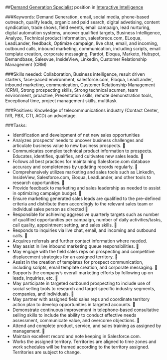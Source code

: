 ##[Demand Generation Specialist](https://www.linkedin.com/jobs2/view/99652018?trk=jobs_sj) position in [Interactive Intelligence](https://www.inin.com/)

###Keywords:
Demand Generation, email, social media, phone-based outreach, qualify leads, organic and paid search, digital advetising, content syndication, trade shows, field events, email campaign, lead nurturing, digital automation systems, uncover qualified targets, Business Intelligence, Analyze, Technical product information, salesforece.com, ELoqua, LeadLander, feedback, Optimize campaign, live chat, email, and incoming, outbound calls, inbound marketing, communication, including scripts, email template creation, corporate messaging, Pardot, Eloqua, Marketo, Hubspot, Demandbase, Salesvue, InsideView, Linkedin, Customer Relationship Management (CRM)

###Skills needed: 
Collaboration, Business intelligence, result driven starters, face-paced environment, salesforce.com, Eloqua, LeadLander, inbound marketing, communication, Customer Relationship Management (CRM), Strong prospecting skills, Strong technical acumen, team environment, proactive, Presentation skills, remote demonstration tools, Exceptional time, project management skills, multitask

###Positives: 
Knowledge of telecommunications industry (Contact Center, IVR, PBX, CTI, ACD) an advantage.

###Tasks: 
- Identification and development of net new sales opportunities
- Analyzes prospects’ needs to uncover business challenges and articulate business value to new business prospects. 
- Communicates complex technical product information to prospects. Educates, identifies, qualifies, and cultivates new sales leads. 
- Follows all best practices for maintaining Salesforce.com database accuracy and completeness by updating records regularly. 
- Comprehensively utilizes marketing and sales tools such as LinkedIn, InsideView, Salesforce.com, Eloqua, LeadLander, and other tools to research opportunities. 
- Provide feedback to marketing and sales leadership as needed to assist in optimizing campaign budget. 
- Ensure marketing generated sales leads are qualified to the pre-defined criteria and distribute them accordingly to the relevant sales team or individual sales person as directed 
- Responsible for achieving aggressive quarterly targets such as number of qualified opportunities per campaign, number of daily activities/tasks, call quality, appointment setting, and sales skills. 
- Responds to inquiries via live chat, email, and incoming and outbound calls. 
- Acquires referrals and further contact information where needed.
- May assist in live inbound marketing queue responsibilities. 
- May engage with the field sales reps on prospecting and competitive displacement strategies for an assigned territory. 
- Assist in the creation of templates for prospect communication, including scripts, email template creation, and corporate messaging. 
- Supports the company’s overall marketing efforts by following up on leads, inquiries, etc. 
- May participate in targeted outbound prospecting to include use of social selling tools to research and target specific industry segments, companies, and individuals. 
- May partner with assigned field sales reps and coordinate territory action plan to develop opportunities in targeted accounts. 
- Demonstrate continuous improvement in telephone-based consultative selling skills to include the ability to conduct effective needs assessment, communicate value, and overcome objections. 
- Attend and complete product, service, and sales training as assigned by management. 
- Maintain excellent record and note keeping in Salesforce.com.
- Works the assigned territory. Territories are aligned to time zones and work schedules will be framed according to the territory assigned. Territories are subject to change.
